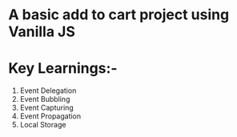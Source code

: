 # A basic add to cart project using Vanilla JS

# Key Learnings:-
1. Event Delegation
2. Event Bubbling
3. Event Capturing
4. Event Propagation
5. Local Storage